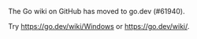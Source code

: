 The Go wiki on GitHub has moved to go.dev (#61940).

Try <https://go.dev/wiki/Windows> or <https://go.dev/wiki/>.


